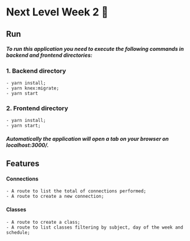 # Next Level Week 2 🚀

## Run

##### To run this application you need to execute the following commands in backend and frontend directories: 
      
### 1. Backend directory
    - yarn install;
    - yarn knex:migrate;
    - yarn start
### 2. Frontend directory
    - yarn install;
    - yarn start;
    
##### Automatically the application will open a tab on your browser on localhost:3000/.

## Features

#### Connections
    - A route to list the total of connections performed;
    - A route to create a new connection;

#### Classes
    - A route to create a class;
    - A route to list classes filtering by subject, day of the week and schedule;

